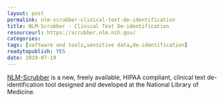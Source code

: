```yaml
---
layout: post 
permalink: nlm-scrubber-clinical-text-de-identification
title: NLM-Scrubber - Clinical Text De-identification
resourceurl: https://scrubber.nlm.nih.gov/
categories: 
tags: [software and tools,sensitive data,de-identification]
readytopublish: YES
date: 2019-07-19
---
```

[NLM-Scrubber](https://scrubber.nlm.nih.gov/) is a new, freely available, HIPAA compliant, clinical text de-identification tool designed and developed at the National Library of Medicine.